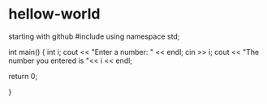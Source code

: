 # hellow-world
starting with github
#include <iostream>
using namespace std;

int main()
  {
   int i;
  cout << "Enter a number: " << endl;
  cin >> i;
  cout << "The number you entered is "<< i << endl;
  
  return 0;
  
  }
